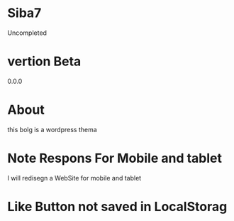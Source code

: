 # Siba7
Uncompleted
# vertion Beta
0.0.0
# About 
this bolg is a wordpress thema 
# Note Respons For Mobile and tablet 
 I will redisegn a WebSite for mobile and tablet 
# Like Button not saved in LocalStorag 
